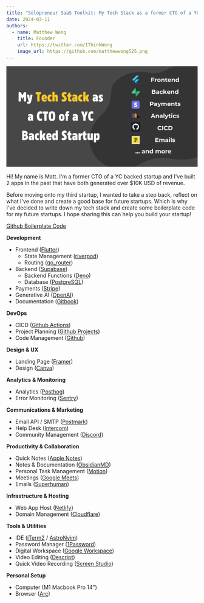 ```yaml
---
title: "Solopreneur SaaS Toolkit: My Tech Stack as a former CTO of a YC backed startup"
date: 2024-03-11
authors:
  - name: Matthew Wong
    title: Founder
    url: https://twitter.com/IThinkWong
    image_url: https://github.com/matthewwong525.png
---
```

![tech-stack-banner](assets/tech-stack-banner.png)

Hi! My name is Matt. I'm a former CTO of a YC backed startup and I've built 2 apps in the past that have both generated over $10K USD of revenue.

Before moving onto my third startup, I wanted to take a step back, reflect on what I've done and create a good base for future startups. Which is why I've decided to write down my tech stack and create some boilerplate code for my future startups. I hope sharing this can help you build your startup!

[Github Boilerplate Code](https://github.com/devtodollars/flutter-supabase-production-template)

<!-- truncate -->

**Development**

* Frontend ([Flutter](why-flutter-is-the-best-framework-for-startups.md))
  * State Management ([riverpod](https://pub.dev/packages/riverpod))
  * Routing ([go\_router](https://pub.dev/packages/go\_router))
* Backend ([Supabase](https://supabase.com/))
  * Backend Functions ([Deno](https://supabase.com/docs/guides/functions))
  * Database ([PostgreSQL](https://supabase.com/docs/guides/database/overview))
* Payments ([Stripe](https://stripe.com/))
* Generative AI ([OpenAI](https://openai.com/))
* Documentation ([Gitbook](https://www.gitbook.com/))

**DevOps**

* CICD ([Github Actions](https://github.com/features/actions))
* Project Planning ([Github Projects](https://docs.github.com/en/issues/planning-and-tracking-with-projects/learning-about-projects/about-projects))
* Code Management ([Github](https://github.com/))

**Design & UX**

* Landing Page ([Framer](https://framer.com/projects/))
* Design ([Canva](https://www.canva.com/))

**Analytics & Monitoring**

* Analytics ([Posthog](https://posthog.com/))
* Error Monitoring ([Sentry](https://sentry.io/welcome/))

**Communications & Marketing**

* Email API / SMTP ([Postmark](https://postmarkapp.com/))
* Help Desk ([Intercom](https://www.intercom.com/))
* Community Management ([Discord](https://discord.com/))

**Productivity & Collaboration**

* Quick Notes ([Apple Notes](https://apps.apple.com/ca/app/notes/id1110145109))
* Notes & Documentation ([ObsidianMD](https://obsidian.md/))
* Personal Task Management ([Motion](https://www.usemotion.com/))
* Meetings ([Google Meets](https://meet.google.com/))
* Emails ([Superhuman](https://superhuman.com/))

**Infrastructure & Hosting**

* Web App Host ([Netlify](https://www.netlify.com/))
* Domain Management ([Cloudflare](https://www.cloudflare.com/))

**Tools & Utilities**

* IDE ([iTerm2](https://iterm2.com/) / [AstroNvim](https://astronvim.com/))
* Password Manager ([1Password](https://1password.com/))
* Digital Workspace ([Google Workspace](https://workspace.google.com/intl/en\_ca/))
* Video Editing ([Descript](https://www.descript.com/))
* Quick Video Recording ([Screen Studio](https://www.screen.studio/))

**Personal Setup**

* Computer (M1 Macbook Pro 14")
* Browser ([Arc](https://arc.net/))

